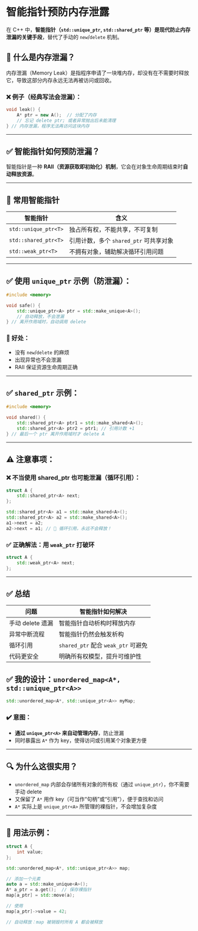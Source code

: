 # 智能指针预防内存泄露

在 C++ 中，**智能指针（`std::unique_ptr`, `std::shared_ptr` 等）是现代防止内存泄漏的关键手段**，替代了手动的 `new`/`delete` 机制。

## 🎯 什么是内存泄漏？

内存泄漏（Memory Leak）是指程序申请了一块堆内存，却没有在不需要时释放它，导致这部分内存永远无法再被访问或回收。

### ❌ 例子（经典写法会泄漏）：

```cpp
void leak() {
    A* ptr = new A();  // 分配了内存
    // 忘记 delete ptr; 或者异常抛出后未能清理
} // 内存泄漏，程序无法再访问这块内存
```

------

## ✅ 智能指针如何预防泄漏？

智能指针是一种 **RAII（资源获取即初始化）机制**，它会在对象生命周期结束时**自动释放资源**。

------

## 🧠 常用智能指针

| 智能指针             | 含义                                   |
| -------------------- | -------------------------------------- |
| `std::unique_ptr<T>` | 独占所有权，不能共享，不可复制         |
| `std::shared_ptr<T>` | 引用计数，多个 `shared_ptr` 可共享对象 |
| `std::weak_ptr<T>`   | 不拥有对象，辅助解决循环引用问题       |

------

## ✅ 使用 `unique_ptr` 示例（防泄漏）：

```cpp
#include <memory>

void safe() {
    std::unique_ptr<A> ptr = std::make_unique<A>();
    // 自动释放，不会泄漏
} // 离开作用域时，自动调用 delete
```

### 🚀 好处：

- 没有 `new`/`delete` 的麻烦
- 出现异常也不会泄漏
- RAII 保证资源生命周期正确

------

## ✅ `shared_ptr` 示例：

```cpp
#include <memory>

void shared() {
    std::shared_ptr<A> ptr1 = std::make_shared<A>();
    std::shared_ptr<A> ptr2 = ptr1; // 引用计数 +1
} // 最后一个 ptr 离开作用域时才 delete A
```

------

## ⚠️ 注意事项：

### ❌ 不当使用 shared_ptr 也可能泄漏（循环引用）：

```cpp
struct A {
    std::shared_ptr<A> next;
};

std::shared_ptr<A> a1 = std::make_shared<A>();
std::shared_ptr<A> a2 = std::make_shared<A>();
a1->next = a2;
a2->next = a1; // 🔁 循环引用，永远不会释放！
```

### ✅ 正确解法：用 `weak_ptr` 打破环

```cpp
struct A {
    std::weak_ptr<A> next;
};
```

------

## ✅ 总结

| 问题             | 智能指针如何解决                    |
| ---------------- | ----------------------------------- |
| 手动 delete 遗漏 | 智能指针自动析构时释放内存          |
| 异常中断流程     | 智能指针仍然会触发析构              |
| 循环引用         | `shared_ptr` 配合 `weak_ptr` 可避免 |
| 代码更安全       | 明确所有权模型，提升可维护性        |

## ✅ 我的设计：`unordered_map<A*, std::unique_ptr<A>>`

```cpp
std::unordered_map<A*, std::unique_ptr<A>> myMap;
```

### ✔️ 意图：

- **通过 `unique_ptr<A>` 来自动管理内存**，防止泄漏
- 同时暴露出 `A*` 作为 key，使得访问或引用某个对象更方便

------

## 🔍 为什么这很实用？

- `unordered_map` 内部会存储所有对象的所有权（通过 `unique_ptr`），你不需要手动 delete
- 又保留了 `A*` 用作 key（可当作“句柄”或“引用”），便于查找和访问
- `A*` 实际上是 `unique_ptr<A>` 所管理的裸指针，不会增加复杂度

------

## 🧠 用法示例：

```cpp
struct A {
    int value;
};

std::unordered_map<A*, std::unique_ptr<A>> map;

// 添加一个元素
auto a = std::make_unique<A>();
A* a_ptr = a.get();  // 保存裸指针
map[a_ptr] = std::move(a);

// 使用
map[a_ptr]->value = 42;

// 自动释放：map 被销毁时所有 A 都会被释放
```

